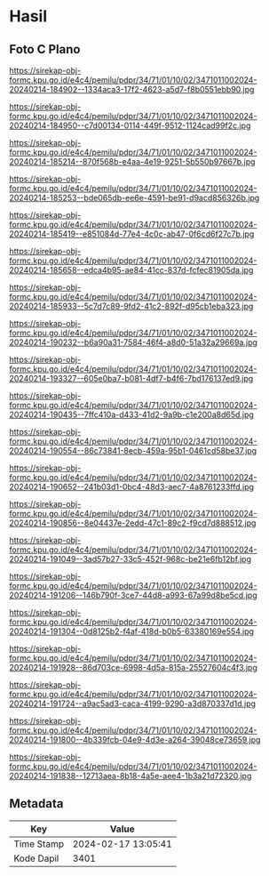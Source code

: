 # Hasil

## Foto C Plano

https://sirekap-obj-formc.kpu.go.id/e4c4/pemilu/pdpr/34/71/01/10/02/3471011002024-20240214-184902--1334aca3-17f2-4623-a5d7-f8b0551ebb90.jpg

https://sirekap-obj-formc.kpu.go.id/e4c4/pemilu/pdpr/34/71/01/10/02/3471011002024-20240214-184950--c7d00134-0114-449f-9512-1124cad99f2c.jpg

https://sirekap-obj-formc.kpu.go.id/e4c4/pemilu/pdpr/34/71/01/10/02/3471011002024-20240214-185214--870f568b-e4aa-4e19-9251-5b550b97667b.jpg

https://sirekap-obj-formc.kpu.go.id/e4c4/pemilu/pdpr/34/71/01/10/02/3471011002024-20240214-185253--bde065db-ee6e-4591-be91-d9acd856326b.jpg

https://sirekap-obj-formc.kpu.go.id/e4c4/pemilu/pdpr/34/71/01/10/02/3471011002024-20240214-185419--e851084d-77e4-4c0c-ab47-0f6cd6f27c7b.jpg

https://sirekap-obj-formc.kpu.go.id/e4c4/pemilu/pdpr/34/71/01/10/02/3471011002024-20240214-185658--edca4b95-ae84-41cc-837d-fcfec81905da.jpg

https://sirekap-obj-formc.kpu.go.id/e4c4/pemilu/pdpr/34/71/01/10/02/3471011002024-20240214-185933--5c7d7c89-9fd2-41c2-892f-d95cb1eba323.jpg

https://sirekap-obj-formc.kpu.go.id/e4c4/pemilu/pdpr/34/71/01/10/02/3471011002024-20240214-190232--b6a90a31-7584-46f4-a8d0-51a32a29669a.jpg

https://sirekap-obj-formc.kpu.go.id/e4c4/pemilu/pdpr/34/71/01/10/02/3471011002024-20240214-193327--605e0ba7-b081-4df7-b4f6-7bd176137ed9.jpg

https://sirekap-obj-formc.kpu.go.id/e4c4/pemilu/pdpr/34/71/01/10/02/3471011002024-20240214-190435--7ffc410a-d433-41d2-9a9b-c1e200a8d65d.jpg

https://sirekap-obj-formc.kpu.go.id/e4c4/pemilu/pdpr/34/71/01/10/02/3471011002024-20240214-190554--86c73841-8ecb-459a-95b1-0461cd58be37.jpg

https://sirekap-obj-formc.kpu.go.id/e4c4/pemilu/pdpr/34/71/01/10/02/3471011002024-20240214-190652--241b03d1-0bc4-48d3-aec7-4a8761233ffd.jpg

https://sirekap-obj-formc.kpu.go.id/e4c4/pemilu/pdpr/34/71/01/10/02/3471011002024-20240214-190856--8e04437e-2edd-47c1-89c2-f9cd7d888512.jpg

https://sirekap-obj-formc.kpu.go.id/e4c4/pemilu/pdpr/34/71/01/10/02/3471011002024-20240214-191049--3ad57b27-33c5-452f-968c-be21e6fb12bf.jpg

https://sirekap-obj-formc.kpu.go.id/e4c4/pemilu/pdpr/34/71/01/10/02/3471011002024-20240214-191206--146b790f-3ce7-44d8-a993-67a99d8be5cd.jpg

https://sirekap-obj-formc.kpu.go.id/e4c4/pemilu/pdpr/34/71/01/10/02/3471011002024-20240214-191304--0d8125b2-f4af-418d-b0b5-63380169e554.jpg

https://sirekap-obj-formc.kpu.go.id/e4c4/pemilu/pdpr/34/71/01/10/02/3471011002024-20240214-191928--86d703ce-6998-4d5a-815a-25527604c4f3.jpg

https://sirekap-obj-formc.kpu.go.id/e4c4/pemilu/pdpr/34/71/01/10/02/3471011002024-20240214-191724--a9ac5ad3-caca-4199-9290-a3d870337d1d.jpg

https://sirekap-obj-formc.kpu.go.id/e4c4/pemilu/pdpr/34/71/01/10/02/3471011002024-20240214-191800--4b339fcb-04e9-4d3e-a264-39048ce73659.jpg

https://sirekap-obj-formc.kpu.go.id/e4c4/pemilu/pdpr/34/71/01/10/02/3471011002024-20240214-191838--12713aea-8b18-4a5e-aee4-1b3a21d72320.jpg


## Metadata

| Key        | Value               |
| ---------- | ------------------- |
| Time Stamp | 2024-02-17 13:05:41 |
| Kode Dapil | 3401                |



